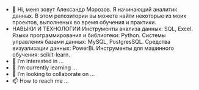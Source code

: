 - 👋 Hi, меня зовут Александр Морозов. Я начинающий аналитик данных. В этом репозитории вы можете найти некоторые из моих проектов, выполненых во время обучения и практики.
- НАВЫКИ И ТЕХНОЛОГИИ Инструменты анализа данных: SQL, Excel. Языки программирования и библиотеки: Python. Системы управления базами данных: MySQL, PostgresSQL. Средства визуализации данных: PowerBi. Инструменты для машинного обучения: scikit-learn.
- 👀 I’m interested in ...
- 🌱 I’m currently learning ...
- 💞️ I’m looking to collaborate on ...
- 📫 How to reach me ...

<!---
AlexNM7/AlexNM7 is a ✨ special ✨ repository because its `README.md` (this file) appears on your GitHub profile.
You can click the Preview link to take a look at your changes.
--->

